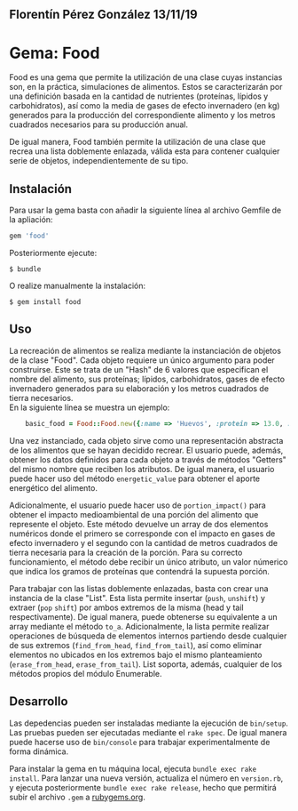 ## Florentín Pérez González 13/11/19
# Gema: Food

Food es una gema que permite la utilización de una clase cuyas instancias son, en la práctica, simulaciones de alimentos. Estos se caracterizarán por una definición basada en la cantidad de nutrientes (proteínas, lípidos y carbohidratos), así como la media de gases de efecto invernadero (en kg) generados para la producción del correspondiente alimento y los metros cuadrados necesarios para su producción anual. 

De igual manera, Food también permite la utilización de una clase que recrea una lista doblemente enlazada, válida esta para contener cualquier serie de objetos, independientemente de su tipo.

## Instalación

Para usar la gema basta con añadir la siguiente línea al archivo Gemfile de la apliación:

```ruby
gem 'food'
```

Posteriormente ejecute:

    $ bundle

O realize manualmente la instalación:

    $ gem install food

## Uso

La recreación de alimentos se realiza mediante la instanciación de objetos de la clase "Food". Cada objeto requiere un único argumento para poder construirse. Este se trata de un "Hash" de 6 valores que especifican el nombre del alimento, sus proteínas; lípidos, carbohidratos, gases de efecto invernadero generados para su elaboración y los metros cuadrados de tierra necesarios.   
En la siguiente línea se muestra un ejemplo:

```ruby
    basic_food = Food::Food.new({:name => 'Huevos', :protein => 13.0, :carbohydrates => 1.1, :lipids => 11.0, :gas => 4.2, :land_use => 5.7})
```
Una vez instanciado, cada objeto sirve como una representación abstracta de los alimentos que se hayan decidido recrear. El usuario puede, además, obtener los datos definidos para cada objeto a través de métodos "Getters" del mismo nombre que reciben los atributos. De igual manera, el usuario puede hacer uso del método `energetic_value` para obtener el aporte energético del alimento.

Adicionalmente, el usuario puede hacer uso de `portion_impact()` para obtener el impacto medioambiental de una porción del alimento que represente el objeto. Este método devuelve un array de dos elementos numéricos donde el primero se corresponde con el impacto en gases de efecto invernadero y el segundo con la cantidad de metros cuadrados de tierra necesaria para la creación de la porción. Para su correcto funcionamiento, el método debe recibir un único atributo, un valor númerico que indica los gramos de proteínas que contendrá la supuesta porción.

Para trabajar con las listas doblemente enlazadas, basta con crear una instancia de la clase "List". Esta lista permite insertar (`push`, `unshift`) y extraer (`pop` `shift`) por ambos extremos de la misma (head y tail respectivamente). De igual manera, puede obtenerse su equivalente a un array mediante el método `to_a`. Adicionalmente, la lista permite realizar operaciones de búsqueda de elementos internos partiendo desde cualquier de sus extremos (`find_from_head`, `find_from_tail`), así como eliminar elementos no ubicados en los extremos bajo el mismo planteamiento (`erase_from_head`, `erase_from_tail`).
List soporta, además, cualquier de los métodos propios del módulo Enumerable. 

## Desarrollo

Las depedencias pueden ser instaladas mediante la ejecución de `bin/setup`. Las pruebas pueden ser ejecutadas mediante el `rake spec`. De igual manera puede hacerse uso de `bin/console` para trabajar experimentalmente de forma dinámica.

Para instalar la gema en tu máquina local, ejecuta `bundle exec rake install`. Para lanzar una nueva versión, actualiza el número en `version.rb`, y ejecuta posteriormente `bundle exec rake release`, hecho que permitirá subir el archivo `.gem` a [rubygems.org](https://rubygems.org).

